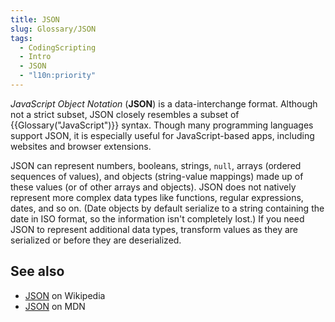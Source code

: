 ```yaml
---
title: JSON
slug: Glossary/JSON
tags:
  - CodingScripting
  - Intro
  - JSON
  - "l10n:priority"
---
```


_JavaScript Object Notation_ (**JSON**) is a data-interchange format. Although not a strict subset, JSON closely resembles a subset of {{Glossary("JavaScript")}} syntax. Though many programming languages support JSON, it is especially useful for JavaScript-based apps, including websites and browser extensions.

JSON can represent numbers, booleans, strings, `null`, arrays (ordered sequences of values), and objects (string-value mappings) made up of these values (or of other arrays and objects). JSON does not natively represent more complex data types like functions, regular expressions, dates, and so on. (Date objects by default serialize to a string containing the date in ISO format, so the information isn't completely lost.) If you need JSON to represent additional data types, transform values as they are serialized or before they are deserialized.

## See also

- [JSON](https://en.wikipedia.org/wiki/JSON) on Wikipedia
- [JSON](/en-US/docs/Web/JavaScript/Reference/Global_Objects/JSON) on MDN
